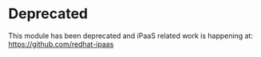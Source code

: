 # Deprecated

This module has been deprecated and iPaaS related work is happening at: https://github.com/redhat-ipaas

